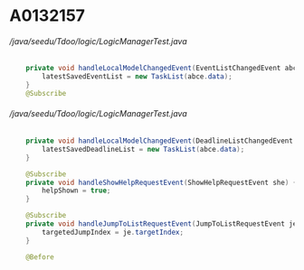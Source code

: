 # A0132157
###### /java/seedu/Tdoo/logic/LogicManagerTest.java
``` java
    private void handleLocalModelChangedEvent(EventListChangedEvent abce) {
        latestSavedEventList = new TaskList(abce.data);
    }
    @Subscribe
```
###### /java/seedu/Tdoo/logic/LogicManagerTest.java
``` java
    private void handleLocalModelChangedEvent(DeadlineListChangedEvent abce) {
        latestSavedDeadlineList = new TaskList(abce.data);
    }

    @Subscribe
    private void handleShowHelpRequestEvent(ShowHelpRequestEvent she) {
        helpShown = true;
    }

    @Subscribe
    private void handleJumpToListRequestEvent(JumpToListRequestEvent je) {
        targetedJumpIndex = je.targetIndex;
    }

    @Before
```
